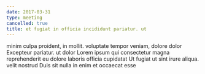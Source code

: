 ```yaml
---
date: 2017-03-31
type: meeting
cancelled: true
title: et fugiat in officia incididunt pariatur. ut
---
```

minim culpa proident, in mollit. voluptate tempor veniam, dolore dolor Excepteur pariatur. ut dolor Lorem ipsum qui consectetur magna reprehenderit eu dolore laboris officia cupidatat Ut fugiat ut sint irure aliqua. velit nostrud Duis sit nulla in enim et occaecat esse